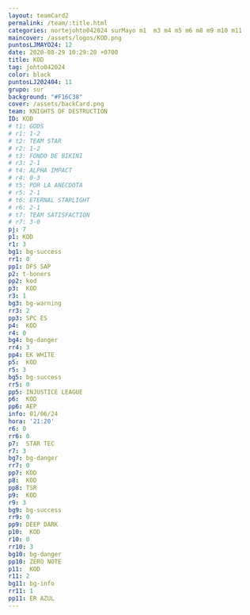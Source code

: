 ```yaml
---
layout: teamCard2
permalink: /team/:title.html
categories: nortejohto042024 surMayo m1  m3 m4 m5 m6 m8 m9 m10 m11
maincover: /assets/logos/KOD.png
puntosLJMAYO24: 12
date: 2020-08-29 10:29:20 +0700
title: KOD
tag: johto042024
color: black
puntosLJ202404: 11
grupo: sur
background: "#F16C38"
cover: /assets/backCard.png
team: KNIGHTS OF DESTRUCTION
ID: KOD
# t1: GODS
# r1: 1-2
# t2: TEAM STAR
# r2: 1-2
# t3: FONDO DE BIKINI
# r3: 2-1
# t4: ALPHA IMPACT
# r4: 0-3
# t5: POR LA ANECDOTA
# r5: 2-1
# t6: ETERNAL STARLIGHT
# r6: 2-1
# t7: TEAM SATISFACTION
# r7: 3-0
pj: 7
p1: KOD
r1: 3
bg1: bg-success
rr1: 0
pp1: DFS SAP
p2: t-boners
pp2: kod
p3:  KOD
r3: 1
bg3: bg-warning
rr3: 2
pp3: SPC ES
p4:  KOD
r4: 0
bg4: bg-danger
rr4: 3
pp4: EK WHITE
p5:  KOD
r5: 3
bg5: bg-success
rr5: 0
pp5: INJUSTICE LEAGUE
p6:  KOD
pp6: AEP
info: 01/06/24
hora: '21:20'
r6: 0
rr6: 0
p7:  STAR TEC
r7: 3
bg7: bg-danger
rr7: 0
pp7: KOD
p8:  KOD
pp8: TSR
p9:  KOD
r9: 3
bg9: bg-success
rr9: 0
pp9: DEEP DARK
p10:  KOD
r10: 0
rr10: 3
bg10: bg-danger
pp10: ZERO NOTE
p11:  KOD
r11: 2
bg11: bg-info
rr11: 1
pp11: ER AZUL
---
```

